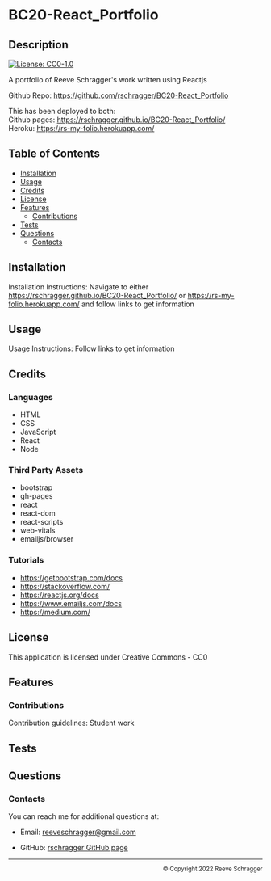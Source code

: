 # BC20-React_Portfolio

  ## Description
  
  [![License: CC0-1.0](https://img.shields.io/badge/License-CC0_1.0-lightgrey.svg)](http://creativecommons.org/publicdomain/zero/1.0/)
  
  A portfolio of Reeve Schragger's work written using Reactjs

  Github Repo: https://github.com/rschragger/BC20-React_Portfolio

  This has been deployed to both:<br>
 Github pages: https://rschragger.github.io/BC20-React_Portfolio/ <br>
 Heroku: https://rs-my-folio.herokuapp.com/
  
  ## Table of Contents
  
  - [Installation](#installation)
  - [Usage](#usage)
  - [Credits](#credits)
  - [License](#license)
  - [Features](#features)
      - [Contributions](#contributions)
  - [Tests](#tests)
  - [Questions](#questions)
      - [Contacts](#contacts)
  
  ## Installation
   
  Installation Instructions: Navigate to either https://rschragger.github.io/BC20-React_Portfolio/ or https://rs-my-folio.herokuapp.com/ and follow links to get information
  
  ## Usage
   
  Usage Instructions: Follow links to get information
  
  ## Credits

###  Languages
- HTML
- CSS
- JavaScript
- React
- Node
</p>

###  Third Party Assets
- bootstrap
- gh-pages
- react
- react-dom
- react-scripts
- web-vitals
- emailjs/browser
</p>
  
###  Tutorials
- https://getbootstrap.com/docs
- https://stackoverflow.com/
- https://reactjs.org/docs
- https://www.emailjs.com/docs
- https://medium.com/

</p>
  
  ## License
   
  This application is licensed under Creative Commons - CC0
  
  ## Features
   
  
  ### Contributions
   
  Contribution guidelines: Student work
  
  ## Tests
  
  
  
  ## Questions
   
  
  ### Contacts
   
  You can reach me for additional questions at:
  - Email: [reeveschragger@gmail.com](mailto:reeveschragger@gmail.com)

  - GitHub: [rschragger GitHub page](https://github.com/rschragger)

  
  <div class="footer" style="text-align:right; font-size:smaller"><hr>
  &copy; Copyright 2022 Reeve Schragger
</div>  